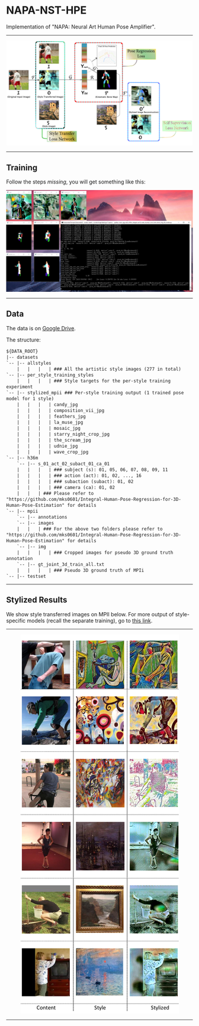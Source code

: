 # NAPA-NST-HPE
Implementation of "NAPA: Neural Art Human Pose Amplifier".

----

<p align="center">  
<img src="figs/pipeline.png">  
</p> 

----

## Training

Follow the steps *missing*, you will get something like this:

<p align="center">  
<img src="figs/train_screenshot.png">  
</p> 

----

## Data 

The data is on [Google Drive](https://drive.google.com/drive/folders/1omDWZeG6zA8GJx5Ij9Y1qJZiY8YYTcFx?usp=sharing). 

The structure:

``` shell
${DATA_ROOT}
|-- datasets
`-- |-- allstyles
    |   |   |   | ### All the artistic style images (277 in total)
`-- |-- per_style_training_styles
	|   |   |   | ### Style targets for the per-style training experiment
`-- |-- stylized_mpii ### Per-style training output (1 trained pose model for 1 style)
	|   |   |   | candy_jpg
	|   |   |   | composition_vii_jpg
	|   |   |   | feathers_jpg
	|   |   |   | la_muse_jpg
	|   |   |   | mosaic_jpg
	|   |   |   | starry_night_crop_jpg
	|   |   |   | the_scream_jpg
	|   |   |   | udnie_jpg
	|   |   |   | wave_crop_jpg
`-- |-- h36m
    `-- |-- s_01_act_02_subact_01_ca_01
    |   |   |   | ### subject (s): 01, 05, 06, 07, 08, 09, 11
    |   |   |   | ### action (act): 01, 02, ..., 16
    |   |   |   | ### subaction (subact): 01, 02
    |   |   |   | ### camera (ca): 01, 02
    |   |   | ### Please refer to "https://github.com/mks0601/Integral-Human-Pose-Regression-for-3D-Human-Pose-Estimation" for details
`-- |-- mpii
    `-- |-- annotations
    `-- |-- images
    |   |   | ### For the above two folders please refer to "https://github.com/mks0601/Integral-Human-Pose-Regression-for-3D-Human-Pose-Estimation" for details
    `-- |-- img
    |   |   |   | ### Cropped images for pseudo 3D ground truth annotation
    `-- |-- gt_joint_3d_train_all.txt
    |   |   |   | ### Pseudo 3D ground truth of MPIi
`-- |-- testset

```

----

## Stylized Results

We show style transferred images on MPII below. For more output of style-specific models (recall the separate training), go to [this link](https://github.com/strawberryfg/NAPA-NST-HPE/tree/main/train/per-style-training).


----

<p align="center">  
<img src="figs/stylized.png">  
</p> 

----